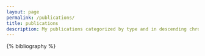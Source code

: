 ```yaml
---
layout: page
permalink: /publications/
title: publications
description: My publications categorized by type and in descending chronological order.
---
```


{% bibliography %}

<script async type='text/javascript' src='https://d1bxh8uas1mnw7.cloudfront.net/assets/embed.js'></script>
<script async src="https://badge.dimensions.ai/badge.js" charset="utf-8"></script>